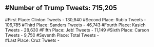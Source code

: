 #Number of Trump Tweets: 715,205
---
#First Place: Clinton Tweets - 130,940
#Second Place: Rubio Tweets - 106,785
#Third Place: Sanders Tweets - 46,743
#Fourth Place: Kasich Tweets - 28,630
#Fifth Place: Jeb! Tweets - 11,149
#Sixth Place: Carson Tweets - 9,750
#Seventh Place: Total Tweets -  
#Last Place: Cruz Tweets - 
